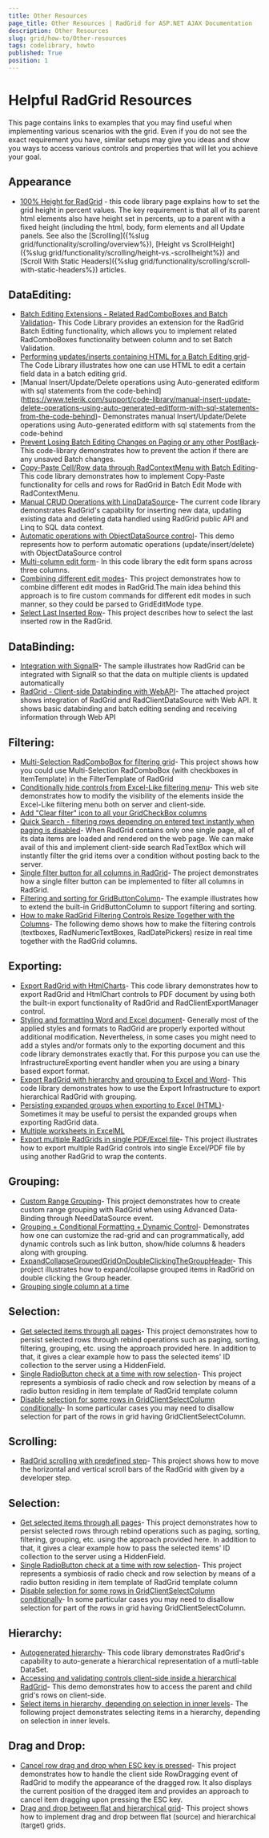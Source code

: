 ```yaml
---
title: Other Resources
page_title: Other Resources | RadGrid for ASP.NET AJAX Documentation
description: Other Resources
slug: grid/how-to/Other-resources
tags: codelibrary, howto
published: True
position: 1
---
```


# Helpful RadGrid Resources

This page contains links to examples that you may find useful when implementing various scenarios with the grid. Even if you do not see the exact requirement you have, similar setups may give you ideas and show you ways to access various controls and properties that will let you achieve your goal.

## Appearance

* [100% Height for RadGrid](https://www.telerik.com/support/code-library/setting-radgrid's-height-in-percents) - this code library page explains how to set the grid height in percent values. The key requirement is that all of its parent html elements also have height set in percents, up to a parent with a fixed height (including the html, body, form elements and all Update panels. See also the [Scrolling]({%slug grid/functionality/scrolling/overview%}), [Height vs ScrollHeight]({%slug grid/functionality/scrolling/height-vs.-scrollheight%}) and [Scroll With Static Headers]({%slug grid/functionality/scrolling/scroll-with-static-headers%}) articles.

## DataEditing:

* [Batch Editing Extensions - Related RadComboBoxes and Batch Validation](https://www.telerik.com/support/code-library/batch-editing-extensions---related-radcomboboxes-and-validation)-
This Code Library provides an extension for the RadGrid Batch Editing functionality, which allows you to implement related RadComboBoxes functionality between column and to set Batch Validation.
* [Performing updates/inserts containing HTML for a Batch Editing grid](https://www.telerik.com/support/code-library/performing-updates-inserts-containing-html-for-a-batch-editing-grid)-
The Code Library illustrates how one can use HTML to edit a certain field data in a batch editing grid.
* [Manual Insert/Update/Delete operations using Auto-generated editform with sql statements from the code-behind] (https://www.telerik.com/support/code-library/manual-insert-update-delete-operations-using-auto-generated-editform-with-sql-statements-from-the-code-behind)- Demonstrates manual Insert/Update/Delete operations using Auto-generated editform with sql statements from the code-behind
* [Prevent Losing Batch Editing Changes on Paging or any other PostBack](https://www.telerik.com/support/code-library/prevent-losing-batch-editing-changes-on-paging-or-any-other-postback)- This code-library demonstrates how to prevent the action if there are any unsaved Batch changes.
* [Copy-Paste Cell/Row data through RadContextMenu with Batch Editing](https://www.telerik.com/support/code-library/copy-paste-cell-row-data-through-radcontextmenu-with-batch-editing)-This code library demonstrates how to implement Copy-Paste functionality for cells and rows for RadGrid in Batch Edit Mode with RadContextMenu.
* [Manual CRUD Operations with LinqDataSource](https://www.telerik.com/support/code-library/manual-crud-operations-with-linqdatasource)- The current code library demonstrates RadGrid's capability for inserting new data, updating existing data and deleting data handled using RadGrid public API and Linq to SQL data context.
* [Automatic operations with ObjectDataSource control](https://www.telerik.com/support/code-library/automatic-operations-with-objectdatasource-control)- This demo represents how to perform automatic operations (update/insert/delete) with ObjectDataSource control
* [Multi-column edit form](https://www.telerik.com/support/code-library/multi-column-edit-form)- In this code library the edit form spans across three columns.
* [Combining different edit modes](https://www.telerik.com/support/code-library/combining-different-edit-modes)- This project demonstrates how to combine different edit modes in RadGrid.The main idea behind this approach is to fire custom commands for different edit modes in such manner, so they could be parsed to GridEditMode type.
* [Select Last Inserted Row](https://www.telerik.com/support/code-library/select-last-inserted-row)- This project describes how to select the last inserted row in the RadGrid.


## DataBinding:

* [Integration with SignalR](https://www.telerik.com/support/code-library/integration-with-signalr)- The sample illustrates how RadGrid can be integrated with SignalR so that the data on multiple clients is updated automatically
* [RadGrid - Client-side Databinding with WebAPI](https://www.telerik.com/support/code-library/radgrid---client-side-databinding-with-webapi)- The attached project shows integration of RadGrid and RadClientDataSource with Web API. It shows basic databinding and batch editing sending and receiving information through Web API


## Filtering:

* [Multi-Selection RadComboBox for filtering grid](https://www.telerik.com/support/code-library/multi-selection-radcombobox-for-filtering-grid)- This project shows how you could use Multi-Selection RadComboBox (with checkboxes in ItemTemplate) in the FilterTemplate of RadGrid
* [Conditionally hide controls from Excel-Like filtering menu](https://www.telerik.com/support/code-library/conditionally-hide-controls-from-excel-like-filtering-menu)- This web site demonstrates how to modify the visibility of the elements inside the Excel-Like filtering menu both on server and client-side.
* [Add "Clear filter" icon to all your GridCheckBox columns](https://www.telerik.com/support/code-library/add-clear-filter-icon-to-all-your-gridcheckbox-columns)
* [Quick Search - filtering rows depending on entered text instantly when paging is disabled](https://www.telerik.com/support/code-library/quick-search---filtering-rows-depending-on-entered-text-instantly-when-paging-is-disabled)- When RadGrid contains only one single page, all of its data items are loaded and rendered on the web page. We can make avail of this and implement client-side search RadTextBox which will instantly filter the grid items over a condition without posting back to the server.
* [Single filter button for all columns in RadGrid](https://www.telerik.com/support/code-library/single-filter-button-for-all-columns-in-radgrid)- The project demonstrates how a single filter button can be implemented to filter all columns in RadGrid.
* [Filtering and sorting for GridButtonColumn](https://www.telerik.com/support/code-library/filtering-and-sorting-for-gridbuttoncolumn)- The example illustrates how to extend the built-in GridButtonColumn to support filtering and sorting.
* [How to make RadGrid Filtering Controls Resize Together with the Columns](https://www.telerik.com/support/code-library/how-to-make-radgrid-filtering-controls-resize-together-with-the-columns)- The following demo shows how to make the filtering controls (textboxes, RadNumericTextBoxes, RadDatePickers) resize in real time together with the RadGrid columns.


## Exporting:

* [Export RadGrid with HtmlCharts](https://www.telerik.com/support/code-library/export-radgrid-with-htmlcharts)- This code library demonstrates how to export RadGrid and HtmlChart controls to PDF document by using both the built-in export functionality of RadGrid and RadClientExportManager control.
* [Styling and formatting Word and Excel document](https://www.telerik.com/support/code-library/styling-and-formatting-word-and-excel-document)- Generally most of the applied styles and formats to RadGrid are properly exported without additional modification. Nevertheless, in some cases you might need to add a styles and/or formats only to the exporting document and this code library demonstrates exactly that. For this purpose you can use the InfrastructureExporting event handler when you are using a binary based export format.
* [Export RadGrid with hierarchy and grouping to Excel and Word](https://www.telerik.com/support/code-library/grid-with-hierachy-and-grouping-export-to-excel)- This code library demonstrates how to use the Export Infrastructure to export hierarchical RadGrid with grouping.
* [Persisting expanded groups when exporting to Excel (HTML)](https://www.telerik.com/support/code-library/persisting-expanded-groups-when-exporting-to-excel-htm)- Sometimes it may be useful to persist the expanded groups when exporting RadGrid data.
* [Multiple worksheets in ExcelML](https://www.telerik.com/support/code-library/multiple-worksheets-in-excelml)
* [Export multiple RadGrids in single PDF/Excel file](https://www.telerik.com/support/code-library/export-multiple-radgrids-in-single-pdf-excel-file)- This project illustrates how to export multiple RadGrid controls into single Excel/PDF file by using another RadGrid to wrap the contents.


## Grouping:

* [Custom Range Grouping](https://www.telerik.com/support/code-library/custom-range-grouping)- This project demonstrates how to create custom range grouping with RadGrid when using Advanced Data-Binding through NeedDataSource event.
* [Grouping + Conditional Formatting + Dynamic Control](https://www.telerik.com/support/code-library/grouping-conditional-formatting-dynamic-control)- Demonstrates how one can customize the rad-grid and can programmatically, add dynamic controls such as link button, show/hide columns & headers along with grouping.
* [ExpandCollapseGroupedGridOnDoubleClickingTheGroupHeader](https://www.telerik.com/support/code-library/expandcollapsegroupedgridondoubleclickingthegroupheader)- This project illustrates how to expand/collapse grouped items in RadGrid on double clicking the Group header.
* [Grouping single column at a time](https://www.telerik.com/support/code-library/grouping-single-column-at-a-time)


## Selection:

* [Get selected items through all pages](https://www.telerik.com/support/code-library/get-selected-items-through-all-pages)- This project demonstrates how to persist selected rows through rebind operations such as paging, sorting, filtering, grouping, etc. using the approach provided here. In addition to that, it gives a clear example how to pass the selected items' ID collection to the server using a HiddenField.
* [Single RadioButton check at a time with row selection](https://www.telerik.com/support/code-library/single-radiobutton-check-at-a-time-with-row-selection)- This project represents a symbiosis of radio check and row selection by means of a radio button residing in item template of RadGrid template column
* [Disable selection for some rows in GridClientSelectColumn conditionally](https://www.telerik.com/support/code-library/disable-selection-for-some-rows-in-gridclientselectcolumn-conditionally)- In some particular cases you may need to disallow selection for part of the rows in grid having GridClientSelectColumn.


## Scrolling:
* [RadGrid scrolling with predefined step](https://www.telerik.com/support/code-library/radgrid-scrolling-with-predefined-step)- This project shows how to move the horizontal and vertical scroll bars of the RadGrid with given by a developer step.


## Selection:

* [Get selected items through all pages](https://www.telerik.com/support/code-library/get-selected-items-through-all-pages)- This project demonstrates how to persist selected rows through rebind operations such as paging, sorting, filtering, grouping, etc. using the approach provided here. In addition to that, it gives a clear example how to pass the selected items' ID collection to the server using a HiddenField.
* [Single RadioButton check at a time with row selection](https://www.telerik.com/support/code-library/single-radiobutton-check-at-a-time-with-row-selection)- This project represents a symbiosis of radio check and row selection by means of a radio button residing in item template of RadGrid template column
* [Disable selection for some rows in GridClientSelectColumn conditionally](https://www.telerik.com/support/code-library/disable-selection-for-some-rows-in-gridclientselectcolumn-conditionally)- In some particular cases you may need to disallow selection for part of the rows in grid having GridClientSelectColumn.


## Hierarchy:

* [Autogenerated hierarchy](https://www.telerik.com/support/code-library/autogenerated-hierarchy)- This code library demonstrates RadGrid's capability to auto-generate a hierarchical representation of a mutli-table DataSet.
* [Accessing and validating controls client-side inside a hierarchical RadGrid](https://www.telerik.com/support/code-library/accessing-and-validating-controls-client-side-inside-a-hierarchical-radgrid)- This demo demonstrates how to access the parent and child grid's rows on client-side.
* [Select items in hierarchy, depending on selection in inner levels](https://www.telerik.com/support/code-library/select-items-in-hierarchy-depending-on-selection-in-inner-levels)- The following project demonstrates selecting items in a hierarchy, depending on selection in inner levels.


## Drag and Drop:

* [Cancel row drag and drop when ESC key is pressed](https://www.telerik.com/support/code-library/cancel-row-drag-and-drop-when-esc-key-is-pressed)- This project demonstrates how to handle the client side RowDragging event of RadGrid to modify the appearance of the dragged row. It also displays the current position of the dragged item and provides an approach to cancel item dragging upon pressing the ESC key.
* [Drag and drop between flat and hierarchical grid](https://www.telerik.com/support/code-library/drag-and-drop-between-flat-and-hierarchical-grid)- This project shows how to implement drag and drop between flat (source) and hierarchical (target) grids.
